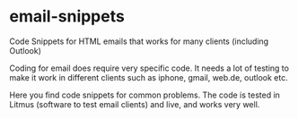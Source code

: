 # email-snippets
Code Snippets for HTML emails that works for many clients (including Outlook)

Coding for email does require very specific code. It needs a lot of testing to make it work in different clients such as iphone, gmail, web.de, outlook etc. 

Here you find code snippets for common problems. The code is tested in Litmus (software to test email clients) and live, and works very well.
